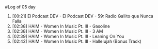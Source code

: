 #Log of 05 day

1. [00:21] El Podcast DEV - El Podcast DEV - 59: Radio Gallito que Nunca Falla
1. [02:38] HAIM - Women In Music Pt. III - Gasoline
1. [02:38] HAIM - Women In Music Pt. III - 3 AM
1. [02:39] HAIM - Women In Music Pt. III - Leaning On You
1. [02:42] HAIM - Women In Music Pt. III - Hallelujah (Bonus Track)
